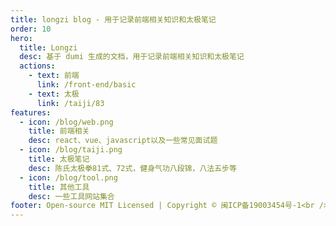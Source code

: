 ```yaml
---
title: longzi blog - 用于记录前端相关知识和太极笔记
order: 10
hero:
  title: Longzi
  desc: 基于 dumi 生成的文档，用于记录前端相关知识和太极笔记
  actions:
    - text: 前端
      link: /front-end/basic
    - text: 太极
      link: /taiji/83
features:
  - icon: /blog/web.png
    title: 前端相关
    desc: react、vue、javascript以及一些常见面试题
  - icon: /blog/taiji.png
    title: 太极笔记
    desc: 陈氏太极拳81式、72式，健身气功八段锦，八法五步等
  - icon: /blog/tool.png
    title: 其他工具
    desc: 一些工具网站集合
footer: Open-source MIT Licensed | Copyright © 闽ICP备19003454号-1<br />Powered by self
---
```


<!-- - 前端开发(都是一些集合的入口，点击跳到自己写的文章集合)
  - html
  - css
  - javascript
  - typescript
  - nodejs
  - jenkins
  - linux
- 工具(都是第三方页面的入口，直接跳走的)
  - 去水印小程序
  - 格式转换网站
- 太极
  - 小程序(打开小程序)
  - 八段锦(打开 h5,h5 中引导进入小程序)
  - 八法五步
  - 老架一路
  - 二路 -->
